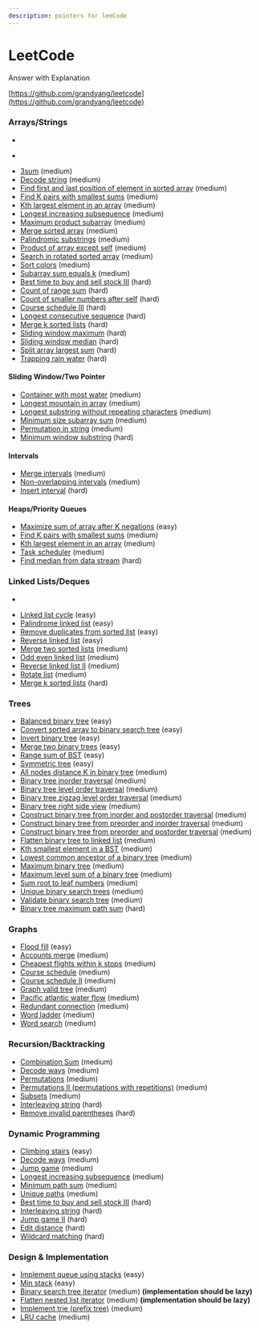 ```yaml
---
description: pointers for leeCode
---
```


# LeetCode

Answer with Explanation

[https://github.com/grandyang/leetcode](https://github.com/grandyang/leetcode) 

### 

### Arrays/Strings

* ~~~~[~~Maximum subarray~~](https://leetcode.com/problems/maximum-subarray/) ~~\(easy\)~~
* ~~~~[~~Reverse string~~](https://leetcode.com/problems/reverse-string/) ~~\(easy\)~~
* [3sum](https://leetcode.com/problems/3sum/) \(medium\)
* [Decode string](https://leetcode.com/problems/decode-string/) \(medium\)
* [Find first and last position of element in sorted array](https://leetcode.com/problems/find-first-and-last-position-of-element-in-sorted-array/) \(medium\)
* [Find K pairs with smallest sums](https://leetcode.com/problems/find-k-pairs-with-smallest-sums/) \(medium\)
* [Kth largest element in an array](https://leetcode.com/problems/kth-largest-element-in-an-array/) \(medium\)
* [Longest increasing subsequence](https://leetcode.com/problems/longest-increasing-subsequence/) \(medium\)
* [Maximum product subarray](https://leetcode.com/problems/maximum-product-subarray/) \(medium\)
* [Merge sorted array](https://leetcode.com/problems/merge-sorted-array) \(medium\)
* [Palindromic substrings](https://leetcode.com/problems/palindromic-substrings/) \(medium\)
* [Product of array except self](https://leetcode.com/problems/product-of-array-except-self/) \(medium\)
* [Search in rotated sorted array](https://leetcode.com/problems/search-in-rotated-sorted-array/) \(medium\)
* [Sort colors](https://leetcode.com/problems/sort-colors/) \(medium\)
* [Subarray sum equals k](https://leetcode.com/problems/subarray-sum-equals-k/) \(medium\)
* [Best time to buy and sell stock III](https://leetcode.com/problems/best-time-to-buy-and-sell-stock-iii/) \(hard\)
* [Count of range sum](https://leetcode.com/problems/count-of-range-sum/) \(hard\)
* [Count of smaller numbers after self](https://leetcode.com/problems/count-of-smaller-numbers-after-self/) \(hard\)
* [Course schedule III](https://leetcode.com/problems/course-schedule-iii/) \(hard\)
* [Longest consecutive sequence](https://leetcode.com/problems/longest-consecutive-sequence/) \(hard\)
* [Merge k sorted lists](https://leetcode.com/problems/merge-k-sorted-lists) \(hard\)
* [Sliding window maximum](https://leetcode.com/problems/sliding-window-maximum/) \(hard\)
* [Sliding window median](https://leetcode.com/problems/sliding-window-median/) \(hard\)
* [Split array largest sum](https://leetcode.com/problems/split-array-largest-sum/) \(hard\)
* [Trapping rain water](https://leetcode.com/problems/trapping-rain-water/) \(hard\)

#### Sliding Window/Two Pointer

* [Container with most water](https://leetcode.com/problems/container-with-most-water/) \(medium\)
* [Longest mountain in array](https://leetcode.com/problems/longest-mountain-in-array/) \(medium\)
* [Longest substring without repeating characters](https://leetcode.com/problems/longest-substring-without-repeating-characters/) \(medium\)
* [Minimum size subarray sum](https://leetcode.com/problems/minimum-size-subarray-sum/) \(medium\)
* [Permutation in string](https://leetcode.com/problems/permutation-in-string/) \(medium\)
* [Minimum window substring](https://leetcode.com/problems/minimum-window-substring/) \(hard\)

#### Intervals

* [Merge intervals](https://leetcode.com/problems/merge-intervals) \(medium\)
* [Non-overlapping intervals](https://leetcode.com/problems/non-overlapping-intervals/) \(medium\)
* [Insert interval](https://leetcode.com/problems/insert-interval/) \(hard\)

#### Heaps/Priority Queues

* [Maximize sum of array after K negations](https://leetcode.com/problems/maximize-sum-of-array-after-k-negations/) \(easy\)
* [Find K pairs with smallest sums](https://leetcode.com/problems/find-k-pairs-with-smallest-sums/) \(medium\)
* [Kth largest element in an array](https://leetcode.com/problems/kth-largest-element-in-an-array/) \(medium\)
* [Task scheduler](https://leetcode.com/problems/task-scheduler/) \(medium\)
* [Find median from data stream](https://leetcode.com/problems/find-median-from-data-stream/) \(hard\)

### Linked Lists/Deques

* ~~~~[~~Intersection of two linked lists~~](https://leetcode.com/problems/intersection-of-two-linked-lists/) ~~\(easy\)~~
* [Linked list cycle](https://leetcode.com/problems/linked-list-cycle) \(easy\)
* [Palindrome linked list](https://leetcode.com/problems/palindrome-linked-list/) \(easy\)
* [Remove duplicates from sorted list](https://leetcode.com/problems/remove-duplicates-from-sorted-list/) \(easy\)
* [Reverse linked list](https://leetcode.com/problems/reverse-linked-list/) \(easy\)
* [Merge two sorted lists](https://leetcode.com/problems/merge-two-sorted-lists) \(medium\)
* [Odd even linked list](https://leetcode.com/problems/odd-even-linked-list/) \(medium\)
* [Reverse linked list II](https://leetcode.com/problems/reverse-linked-list-ii/) \(medium\)
* [Rotate list](https://leetcode.com/problems/rotate-list/) \(medium\)
* [Merge k sorted lists](https://leetcode.com/problems/merge-k-sorted-lists/) \(hard\)

### Trees

* [Balanced binary tree](https://leetcode.com/problems/balanced-binary-tree/) \(easy\)
* [Convert sorted array to binary search tree](https://leetcode.com/problems/convert-sorted-array-to-binary-search-tree/) \(easy\)
* [Invert binary tree](https://leetcode.com/problems/invert-binary-tree/) \(easy\)
* [Merge two binary trees](https://leetcode.com/problems/merge-two-binary-trees/) \(easy\)
* [Range sum of BST](https://leetcode.com/problems/range-sum-of-bst/) \(easy\)
* [Symmetric tree](https://leetcode.com/problems/symmetric-tree/) \(easy\)
* [All nodes distance K in binary tree](https://leetcode.com/problems/all-nodes-distance-k-in-binary-tree/) \(medium\)
* [Binary tree inorder traversal](https://leetcode.com/problems/binary-tree-inorder-traversal/) \(medium\)
* [Binary tree level order traversal](https://leetcode.com/problems/binary-tree-level-order-traversal/) \(medium\)
* [Binary tree zigzag level order traversal](https://leetcode.com/problems/binary-tree-zigzag-level-order-traversal/) \(medium\)
* [Binary tree right side view](https://leetcode.com/problems/binary-tree-right-side-view/) \(medium\)
* [Construct binary tree from inorder and postorder traversal](https://leetcode.com/problems/construct-binary-tree-from-inorder-and-postorder-traversal/) \(medium\)
* [Construct binary tree from preorder and inorder traversal](https://leetcode.com/problems/construct-binary-tree-from-preorder-and-inorder-traversal) \(medium\)
* [Construct binary tree from preorder and postorder traversal](https://leetcode.com/problems/construct-binary-tree-from-preorder-and-postorder-traversal) \(medium\)
* [Flatten binary tree to linked list](https://leetcode.com/problems/flatten-binary-tree-to-linked-list/) \(medium\)
* [Kth smallest element in a BST](https://leetcode.com/problems/kth-smallest-element-in-a-bst/) \(medium\)
* [Lowest common ancestor of a binary tree](https://leetcode.com/problems/lowest-common-ancestor-of-a-binary-tree/) \(medium\)
* [Maximum binary tree](https://leetcode.com/problems/maximum-binary-tree/) \(medium\)
* [Maximum level sum of a binary tree](https://leetcode.com/problems/maximum-level-sum-of-a-binary-tree/) \(medium\)
* [Sum root to leaf numbers](https://leetcode.com/problems/sum-root-to-leaf-numbers/) \(medium\)
* [Unique binary search trees](https://leetcode.com/problems/unique-binary-search-trees/) \(medium\)
* [Validate binary search tree](https://leetcode.com/problems/validate-binary-search-tree/) \(medium\)
* [Binary tree maximum path sum](https://leetcode.com/problems/binary-tree-maximum-path-sum/) \(hard\)

### Graphs

* [Flood fill](https://leetcode.com/problems/flood-fill/) \(easy\)
* [Accounts merge](https://leetcode.com/problems/accounts-merge) \(medium\)
* [Cheapest flights within k stops](https://leetcode.com/problems/cheapest-flights-within-k-stops/) \(medium\)
* [Course schedule](https://leetcode.com/problems/course-schedule/) \(medium\)
* [Course schedule II](https://leetcode.com/problems/course-schedule-ii/) \(medium\)
* [Graph valid tree](https://leetcode.com/problems/graph-valid-tree/) \(medium\)
* [Pacific atlantic water flow](https://leetcode.com/problems/pacific-atlantic-water-flow/) \(medium\)
* [Redundant connection](https://leetcode.com/problems/redundant-connection) \(medium\)
* [Word ladder](https://leetcode.com/problems/word-ladder/) \(medium\)
* [Word search](https://leetcode.com/problems/word-search/) \(medium\)

### Recursion/Backtracking

* [Combination Sum](https://leetcode.com/problems/combination-sum/) \(medium\)
* [Decode ways](https://leetcode.com/problems/decode-ways/) \(medium\)
* [Permutations](https://leetcode.com/problems/permutations/) \(medium\)
* [Permutations II \(permutations with repetitions\)](https://leetcode.com/problems/permutations-ii/) \(medium\)
* [Subsets](https://leetcode.com/problems/subsets/) \(medium\)
* [Interleaving string](https://leetcode.com/problems/interleaving-string/) \(hard\)
* [Remove invalid parentheses](https://leetcode.com/problems/remove-invalid-parentheses/) \(hard\)

### Dynamic Programming

* [Climbing stairs](https://leetcode.com/problems/climbing-stairs/) \(easy\)
* [Decode ways](https://leetcode.com/problems/decode-ways/) \(medium\)
* [Jump game](https://leetcode.com/problems/jump-game/) \(medium\)
* [Longest increasing subsequence](https://leetcode.com/problems/longest-increasing-subsequence/) \(medium\)
* [Minimum path sum](https://leetcode.com/problems/minimum-path-sum/) \(medium\)
* [Unique paths](https://leetcode.com/problems/unique-paths/) \(medium\)
* [Best time to buy and sell stock III](https://leetcode.com/problems/best-time-to-buy-and-sell-stock-iii/) \(hard\)
* [Interleaving string](https://leetcode.com/problems/interleaving-string/) \(hard\)
* [Jump game II](https://leetcode.com/problems/jump-game-ii) \(hard\)
* [Edit distance](https://leetcode.com/problems/edit-distance/) \(hard\)
* [Wildcard matching](https://leetcode.com/problems/wildcard-matching/) \(hard\)

### Design & Implementation

* [Implement queue using stacks](https://leetcode.com/problems/implement-queue-using-stacks/) \(easy\)
* [Min stack](https://leetcode.com/problems/min-stack/) \(easy\)
* [Binary search tree iterator](https://leetcode.com/problems/binary-search-tree-iterator/) \(medium\) **\(implementation should be lazy\)**
* [Flatten nested list iterator](https://leetcode.com/problems/flatten-nested-list-iterator/) \(medium\) **\(implementation should be lazy\)**
* [Implement trie \(prefix tree\)](https://leetcode.com/problems/implement-trie-prefix-tree/) \(medium\)
* [LRU cache](https://leetcode.com/problems/lru-cache) \(medium\)

